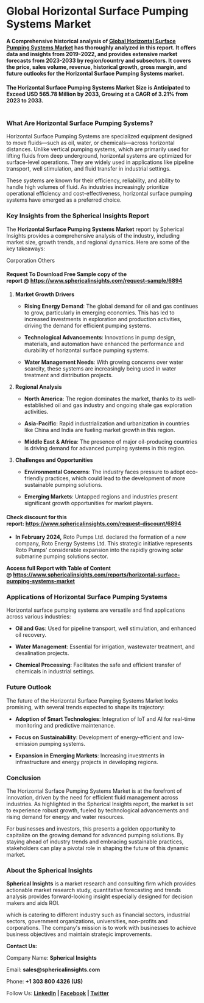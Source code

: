 <h1 class="news-post-title">Global Horizontal Surface Pumping Systems Market&nbsp;</h1>
<p><strong>A Comprehensive historical analysis of&nbsp;<a href="https://www.sphericalinsights.com/reports/horizontal-surface-pumping-systems-market" target="_blank" rel="noreferrer noopener">Global Horizontal Surface Pumping Systems Market</a>&nbsp;has thoroughly analyzed in this report. It offers data and insights from 2019-2022, and provides extensive market forecasts from 2023-2033 by region/country and subsectors. It covers the price, sales volume, revenue, historical growth, gross margin, and future outlooks for the Horizontal Surface Pumping Systems market.</strong></p>
<h4><strong>The Horizontal Surface Pumping Systems Market Size is Anticipated to Exceed USD 565.78 Million by 2033, Growing at a CAGR of 3.21% from 2023 to 2033.</strong></h4>
<p><strong><img src="https://www.sphericalinsights.com/images/rd/global-horizontal-surface-pumping-systems-market.png" alt="" /></strong></p>
<h3>What Are Horizontal Surface Pumping Systems?</h3>
<p>Horizontal Surface Pumping Systems are specialized equipment designed to move fluids&mdash;such as oil, water, or chemicals&mdash;across horizontal distances. Unlike vertical pumping systems, which are primarily used for lifting fluids from deep underground, horizontal systems are optimized for surface-level operations. They are widely used in applications like pipeline transport, well stimulation, and fluid transfer in industrial settings.</p>
<p>These systems are known for their efficiency, reliability, and ability to handle high volumes of fluid. As industries increasingly prioritize operational efficiency and cost-effectiveness, horizontal surface pumping systems have emerged as a preferred choice.</p>
<h3>Key Insights from the Spherical Insights Report</h3>
<p>The&nbsp;<strong>Horizontal Surface Pumping Systems Market</strong>&nbsp;report by Spherical Insights provides a comprehensive analysis of the industry, including market size, growth trends, and regional dynamics. Here are some of the key takeaways:</p>
<p>Corporation Others</p>
<h4>Request To Download Free Sample copy of the report&nbsp;@&nbsp;<a href="https://www.sphericalinsights.com/request-sample/6894">https://www.sphericalinsights.com/request-sample/6894</a></h4>
<ol>
<li>
<p><strong>Market Growth Drivers</strong></p>
<ul>
<li>
<p><strong>Rising Energy Demand</strong>: The global demand for oil and gas continues to grow, particularly in emerging economies. This has led to increased investments in exploration and production activities, driving the demand for efficient pumping systems.</p>
</li>
<li>
<p><strong>Technological Advancements</strong>: Innovations in pump design, materials, and automation have enhanced the performance and durability of horizontal surface pumping systems.</p>
</li>
<li>
<p><strong>Water Management Needs</strong>: With growing concerns over water scarcity, these systems are increasingly being used in water treatment and distribution projects.</p>
</li>
</ul>
</li>
<li>
<p><strong>Regional Analysis</strong></p>
<ul>
<li>
<p><strong>North America</strong>: The region dominates the market, thanks to its well-established oil and gas industry and ongoing shale gas exploration activities.</p>
</li>
<li>
<p><strong>Asia-Pacific</strong>: Rapid industrialization and urbanization in countries like China and India are fueling market growth in this region.</p>
</li>
<li>
<p><strong>Middle East &amp; Africa</strong>: The presence of major oil-producing countries is driving demand for advanced pumping systems in this region.</p>
</li>
</ul>
</li>
<li>
<p><strong>Challenges and Opportunities</strong></p>
<ul>
<li>
<p><strong>Environmental Concerns</strong>: The industry faces pressure to adopt eco-friendly practices, which could lead to the development of more sustainable pumping solutions.</p>
</li>
<li>
<p><strong>Emerging Markets</strong>: Untapped regions and industries present significant growth opportunities for market players.</p>
</li>
</ul>
</li>
</ol>
<h4>Check discount for this report:&nbsp;<a href="https://www.sphericalinsights.com/request-discount/6894">https://www.sphericalinsights.com/request-discount/6894</a></h4>
<ul>
<li><strong>In February 2024,</strong>&nbsp;Roto Pumps Ltd. declared the formation of a new company, Roto Energy Systems Ltd. This strategic initiative represents Roto Pumps' considerable expansion into the rapidly growing solar submarine pumping solutions sector.</li>
</ul>
<p><strong>Access full Report with Table of Content @&nbsp;<a href="https://www.sphericalinsights.com/reports/horizontal-surface-pumping-systems-market">https://www.sphericalinsights.com/reports/horizontal-surface-pumping-systems-market</a>&nbsp;</strong></p>
<h3>Applications of Horizontal Surface Pumping Systems</h3>
<p>Horizontal surface pumping systems are versatile and find applications across various industries:</p>
<ul>
<li>
<p><strong>Oil and Gas</strong>: Used for pipeline transport, well stimulation, and enhanced oil recovery.</p>
</li>
<li>
<p><strong>Water Management</strong>: Essential for irrigation, wastewater treatment, and desalination projects.</p>
</li>
<li>
<p><strong>Chemical Processing</strong>: Facilitates the safe and efficient transfer of chemicals in industrial settings.</p>
</li>
</ul>
<h3>Future Outlook</h3>
<p>The future of the Horizontal Surface Pumping Systems Market looks promising, with several trends expected to shape its trajectory:</p>
<ul>
<li>
<p><strong>Adoption of Smart Technologies</strong>: Integration of IoT and AI for real-time monitoring and predictive maintenance.</p>
</li>
<li>
<p><strong>Focus on Sustainability</strong>: Development of energy-efficient and low-emission pumping systems.</p>
</li>
<li>
<p><strong>Expansion in Emerging Markets</strong>: Increasing investments in infrastructure and energy projects in developing regions.</p>
</li>
</ul>
<h3>Conclusion</h3>
<p>The Horizontal Surface Pumping Systems Market is at the forefront of innovation, driven by the need for efficient fluid management across industries. As highlighted in the Spherical Insights report, the market is set to experience robust growth, fueled by technological advancements and rising demand for energy and water resources.</p>
<p>For businesses and investors, this presents a golden opportunity to capitalize on the growing demand for advanced pumping solutions. By staying ahead of industry trends and embracing sustainable practices, stakeholders can play a pivotal role in shaping the future of this dynamic market.</p>
<h3><strong>About the Spherical Insights</strong></h3>
<p><strong>Spherical Insights</strong>&nbsp;is a market research and consulting firm which provides actionable market research study, quantitative forecasting and trends analysis provides forward-looking insight especially designed for decision makers and aids ROI.</p>
<p>which is catering to different industry such as financial sectors, industrial sectors, government organizations, universities, non-profits and corporations. The company's mission is to work with businesses to achieve business objectives and maintain strategic improvements.</p>
<p><strong>Contact Us:</strong></p>
<p>Company Name:&nbsp;<strong>Spherical Insights</strong></p>
<p>Email:&nbsp;<strong>sales@sphericalinsights.com</strong></p>
<p>Phone:&nbsp;<strong>+1 303 800 4326 (US)</strong></p>
<p>Follow Us:&nbsp;<strong><a href="https://www.linkedin.com/company/spherical-insight/"><u>LinkedIn</u></a>&nbsp;|&nbsp;<a href="https://www.facebook.com/sphericalinsights22"><u>Facebook</u></a>&nbsp;|&nbsp;<a href="https://twitter.com/SInsights_US"><u>Twitter</u></a></strong></p>
